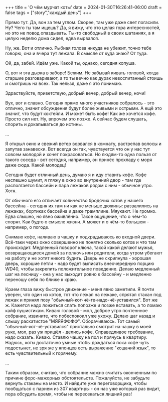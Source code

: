 +++
title = 'О чём мурчат коты'
date = 2024-01-30T16:26:41-06:00
draft = false
tags = ["story","каждый день"]
+++

Прямо тут. Да, вон за тем углом. Скорее, там уже даже свет погасили. Ну? Чего ты там ищешь? Да, я вижу, что это целая гора интересностей, но это не повод опаздывать. Ты-то свободный в своих шатаниях, а я целую неделю дома сидел, едва вырвался.

Ну, же. Вот и отлично. Рыбная голова никуда не убежит, точно тебе говорю, она и вчера тут лежала. В смысле от куда знаю? От туда.

Ой, да, забей. Идём уже. Какой ты, однако, сегодня копуша.

О, вот и эта дырка в заборе! Бежим. Не забывай кивать головой, когда старшие разговаривают, а то ты вечно как дурак невоспитанный стоишь и смотришь на всех. Так нельзя, даже я это понимаю.

Здраствуйсте, приветствую, добрый вечер, добрый вечер, ночи!

Вух, вот и славно. Сегодня прямо много участников собралось - это отлично, значит обсуждения будут более живыми и острыми. А ещё это значит, что будут коктейли. И может быть кофе! Как же хочется кофе. Просто сил нет. Ну, впрочем это позже. А сейчас будем слушать, спорить и докапываться до истины.

...

Я открыл окно и свежий ветер ворвался в комнату, растрепав волосы и запутав занавески. Вот всегда он так, чувствуется что он у нас тут совсем молодой и хочет покрасоваться. Но людям-то одна пользя от такого соседа - вот сегодня, например, он принёс прохладу с моря даже сюда. Какой молодец! 

Сегодня будет отличный день, думаю я и иду ставить кофе. Кофе неспешно шумит, я гляжу в окно во внутренний двор - там где располгается бассейн и пара лежаков рядом с ним - обычное утро. Хотя. 

От обычного его отличает количество бродячих котов у нашего бассейна - сегодня их там ни как не меньше дюжины: развалились на лежаках, бортиках бассейна и даже трамплине. Мяукают. Не громко. Едва слышно, но явно оживлённо. Такое ощущение, что о чём-то спорят. Как будто о смысле жизни. А может и о чём-то большем - например, о погоде.

Снимаю кофе, наливаю в чашку и подкрадываюсь ко входной двери. Всё-таки через окно совершенно не понятно сколько котов и что там происходит. Медленный поворот ключа, такой какой делают мужья, возвращающиеся домой за полночь или родители, когда утром убегают на работу и не хотят никого будить. Дверь не скрипнула - хорошая дверь, хорошие петли - надо будет выписать внеочередную порцию WD40, чтобы закрепить положительное поведение. Делаю медленный шаг на лесницу - она у нас выходит ровно к бассейну - и медленно переношу себя по ближе к краю.

Краем глаза вижу быстрое движение - меня явно заметили. Я почти уверен, что один из котов, тот что лежал на лежаке, спрятал стакан под лежак и принял позу "обычный-кот-чё-те-надо-чё-уставился". Вот же ж. Кажется надо ложиться спать попозже и позже вставать, а то ломаю кайф пушистикам. Киваю головой - мол, доброе утро почтеннное собрание, извините, что побеспокоил уже ухожу. Делаю шаг назад и слышу раскатистое "МЯЯЯФФФФ". Оборачиваюсь. Тот самый "обычный-кот-чё-уставился" пристально смотрит на чашку в моей руке, мол, раз уж пришёл - делись кофе. Справедливое требование, надо сказать. Киваю. Ставлю чашку на пол и прячусь в квартиру. Надюсь, коты достаточно умные чтобы дождаться пока кофе чуть подостынет, не зря же у японцев есть выражение "кошачий язык", то есть чувствительный к горячему.

...

Таким образом, считаю, что собрание можно считать оконченным по причине форс-мажорных обстоятельств. Пожалуйста, не забудьте вернуть стаканы на место. И найдите уже переговорщика, чтобы пообщаться с парнем из 307 квартиры - он нас уже который раз видит, пора обсудить время, чтобы не пересекаться лишний раз!
